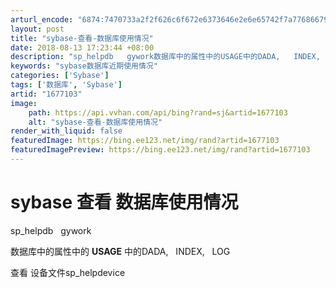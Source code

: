 ```yaml
---
arturl_encode: "6874:7470733a2f2f626c6f672e6373646e2e6e65742f7a77686679:792f61727469636c652f64657461696c732f31363737313033"
layout: post
title: "sybase-查看-数据库使用情况"
date: 2018-08-13 17:23:44 +08:00
description: "sp_helpdb   gywork数据库中的属性中的USAGE中的DADA,   INDEX,  "
keywords: "sybase数据库近期使用情况"
categories: ['Sybase']
tags: ['数据库', 'Sybase']
artid: "1677103"
image:
    path: https://api.vvhan.com/api/bing?rand=sj&artid=1677103
    alt: "sybase-查看-数据库使用情况"
render_with_liquid: false
featuredImage: https://bing.ee123.net/img/rand?artid=1677103
featuredImagePreview: https://bing.ee123.net/img/rand?artid=1677103
---
```


# sybase 查看 数据库使用情况

sp_helpdb   gywork

数据库中的属性中的
**USAGE**
中的DADA,   INDEX,   LOG

查看 设备文件sp_helpdevice